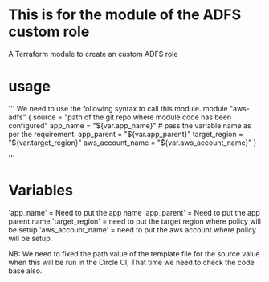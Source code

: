 # This is for the module of the ADFS custom role
   A Terraform module to create an custom ADFS role  

# usage 
  '''
  We need to use the following syntax to call this module.
  module "aws-adfs" {
     source            = "path of the git repo where module code has been configured"
     app_name          = "${var.app_name}"  # pass the variable name as per the requirement.
     app_parent        = "${var.app_parent}"
     target_region     =  "${var.target_region}"
     aws_account_name  =  "${var.aws_account_name}"
}

  '''

# Variables

  'app_name' = Need to put the app name 
  'app_parent' = Need to put the app parent name 
  'target_region' = need to put the target region where policy will be setup 
  'aws_account_name' = need to put the aws account where policy will be setup.



 NB: We need to fixed the path value of the template file for the source value
    when this will be run in the Circle CI, That time we need to check the code
    base also.
